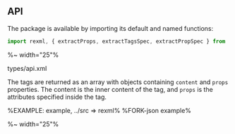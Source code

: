 ## API

The package is available by importing its default and named functions:

```js
import rexml, { extractProps, extractTagsSpec, extractPropSpec } from 'rexml'
```

%~ width="25"%

<typedef level="3" noArgTypesInToc>types/api.xml</typedef>

The tags are returned as an array with objects containing `content` and `props` properties. The content is the inner content of the tag, and `props` is the attributes specified inside the tag.

%EXAMPLE: example, ../src => rexml%
%FORK-json example%

%~ width="25"%